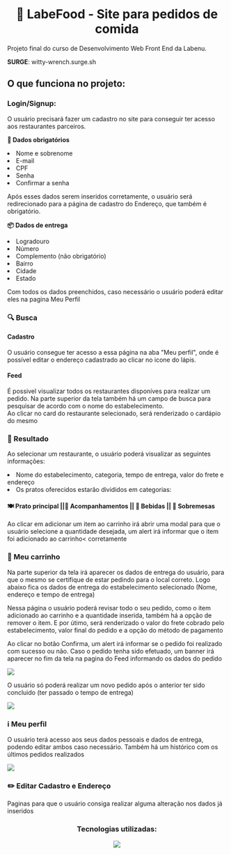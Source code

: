 <h1 align="center">🍔 LabeFood - Site para pedidos de comida</h1>

<p>Projeto final do curso de Desenvolvimento Web Front End da Labenu.</p>

**SURGE**: witty-wrench.surge.sh

<h2>O que funciona no projeto:</h2>

<h3>Login/Signup:</h3>
<p> O usuário precisará fazer um cadastro no site para conseguir ter acesso aos restaurantes parceiros.</p>
<p><strong> 👤 Dados obrigatórios</strong>

<li>Nome e sobrenome </li>
<li>E-mail </li>
<li>CPF</li>
<li>Senha</li>
<li>Confirmar a senha</li>
</p>

<p>Após esses dados serem inseridos corretamente, o usuário será redirecionado para a página de cadastro do Endereço, que também é obrigatório.<br></p>
<p><strong> 📦 Dados de entrega</strong>
  <li>Logradouro</li>
  <li>Número</li>
  <li>Complemento (não obrigatório)</li>
  <li>Bairro</li>
  <li>Cidade</li>
  <li>Estado</li>
</p>
<p>Com todos os dados preenchidos, caso necessário o usuário poderá editar eles na pagina Meu Perfil</p>

<h3> 🔍 Busca</h3>

<h4>Cadastro</h4>
<p>O usuário consegue ter acesso a essa página na aba "Meu perfil", onde é possível editar o endereço cadastrado ao clicar no icone do lápis.</p>

<h4 color="red">Feed</h4>
<p> É possivel visualizar todos os restaurantes disponíves para realizar um pedido. Na parte superior da tela também há um campo de busca para pesquisar de acordo com o nome do estabelecimento.<br>
Ao clicar no card do restaurante selecionado, será renderizado o cardápio do mesmo</p>

<h3> 📖 Resultado</h3>
<p>Ao selecionar um restaurante, o usuário poderá visualizar as seguintes informações:</p>
<li>Nome do estabelecimento, categoria, tempo de entrega, valor do frete e endereço </li>
<li> Os pratos oferecidos estarão divididos em categorias: </li>
<h4> 🍽️ Prato principal ||🍟 Acompanhamentos || 🧋 Bebidas || 🍨 Sobremesas </h4>
<p>Ao clicar em adicionar um item ao carrinho irá abrir uma modal para que o usuário selecione a quantidade desejada, um alert irá informar que o item foi adicionado ao carrinho< corretamente</p>

<h3> 🛒 Meu carrinho</h3>
<p> Na parte superior da tela irá aparecer os dados de entrega do usuário, para que o mesmo se certifique de estar pedindo para o local correto. 
Logo abaixo fica os dados de entrega do estabelecimento selecionado (Nome, endereço e tempo de entrega) </p>
<p>Nessa página o usuário poderá revisar todo o seu pedido, como o item adicionado ao carrinho e a quantidade inserida, também há a opção de remover o item. E por útimo, será renderizado o valor do frete cobrado pelo estabelecimento, valor final do pedido e a opção do método de pagamento </p>
<p> Ao clicar no botão Confirma, um alert irá informar se o pedido foi realizado com sucesso ou não. Caso o pedido tenha sido efetuado, um banner irá aparecer no fim da tela na pagina do Feed informando os dados do pedido<p>
  <img src="https://user-images.githubusercontent.com/102433664/193413749-f4a80fcd-c2be-4fc7-8c8f-d2f3d3899f28.png" />
<p>O usuário só poderá realizar um novo pedido após o anterior ter sido concluido (ter passado o tempo de entrega) </p> 
  <img src="https://user-images.githubusercontent.com/102433664/193414148-6ad7c9ac-e623-44b6-ba0a-59874d3b68e8.png" />

<h3>ℹ️ Meu perfil </h3>
<p> O usuário terá acesso aos seus dados pessoais e dados de entrega, podendo editar ambos caso necessário. Também há um histórico com os últimos pedidos realizados </p>
<img src="https://user-images.githubusercontent.com/102433664/193483706-d27ce398-6d4f-4a63-980f-f21a275b101c.png" />

<h3> ✏️ Editar Cadastro e Endereço </h3>
<p> Paginas para que o usuário consiga realizar alguma alteração nos dados já inseridos </p>

<div align="center">
  <h3> Tecnologias utilizadas:</h3>
  <img align="center" src="https://skillicons.dev/icons?i=react,html,styledcomponents,vscode,&perline=10" />
</div>

